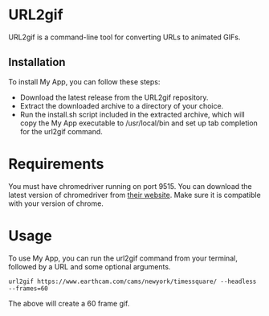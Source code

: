 # URL2gif
URL2gif is a command-line tool for converting URLs to animated GIFs.

## Installation
To install My App, you can follow these steps:

* Download the latest release from the URL2gif repository.
* Extract the downloaded archive to a directory of your choice.
* Run the install.sh script included in the extracted archive, which will copy the My App executable to /usr/local/bin and set up tab completion for the url2gif command.


# Requirements
You must have chromedriver running on port 9515.  You can download the latest version of chromedriver from [their website](https://chromedriver.chromium.org/downloads).  Make sure it is compatible with your version of chrome.


# Usage
To use My App, you can run the url2gif command from your terminal, followed by a URL and some optional arguments.

```
url2gif https://www.earthcam.com/cams/newyork/timessquare/ --headless --frames=60
```

The above will create a 60 frame gif.
